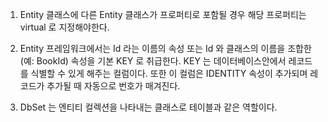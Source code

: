 ﻿1.	Entity 클래스에 다른 Entity 클래스가 프로퍼티로 포함될 경우
	해당 프로퍼티는 virtual 로 지정해야한다.

2.	Entity 프레임워크에서는 Id 라는 이름의 속성 또는 Id 와
	클래스의 이름을 조합한 (예: BookId) 속성을 기본 KEY 로 취급한다.
	KEY 는 데이터베이스안에서 레코드를 식별할 수 있게 해주는 컬럼이다.
	또한 이 컬럼은 IDENTITY 속성이 추가되며 레코드가 추가될 때 
	자동으로 번호가 매겨진다.

3.	DbSet<T> 는 엔티티 컬렉션을 나타내는 클래스로 테이블과 같은 역할이다.